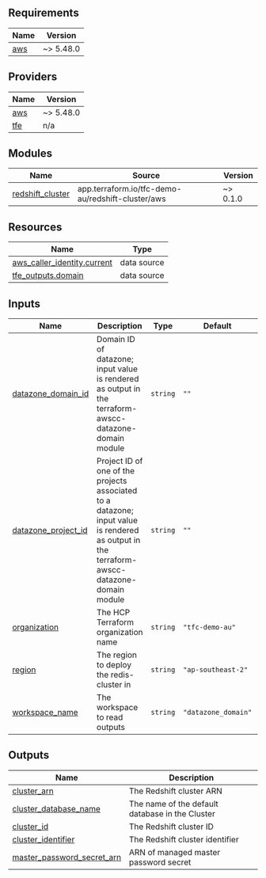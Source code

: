 ## Requirements

| Name | Version |
|------|---------|
| <a name="requirement_aws"></a> [aws](#requirement\_aws) | ~> 5.48.0 |

## Providers

| Name | Version |
|------|---------|
| <a name="provider_aws"></a> [aws](#provider\_aws) | ~> 5.48.0 |
| <a name="provider_tfe"></a> [tfe](#provider\_tfe) | n/a |

## Modules

| Name | Source | Version |
|------|--------|---------|
| <a name="module_redshift_cluster"></a> [redshift\_cluster](#module\_redshift\_cluster) | app.terraform.io/tfc-demo-au/redshift-cluster/aws | ~>  0.1.0 |

## Resources

| Name | Type |
|------|------|
| [aws_caller_identity.current](https://registry.terraform.io/providers/hashicorp/aws/latest/docs/data-sources/caller_identity) | data source |
| [tfe_outputs.domain](https://registry.terraform.io/providers/hashicorp/tfe/latest/docs/data-sources/outputs) | data source |

## Inputs

| Name | Description | Type | Default | Required |
|------|-------------|------|---------|:--------:|
| <a name="input_datazone_domain_id"></a> [datazone\_domain\_id](#input\_datazone\_domain\_id) | Domain ID of datazone; input value is rendered as output in the terraform-awscc-datazone-domain module | `string` | `""` | no |
| <a name="input_datazone_project_id"></a> [datazone\_project\_id](#input\_datazone\_project\_id) | Project ID of one of the projects associated to a datazone; input value is rendered as output in the terraform-awscc-datazone-domain module | `string` | `""` | no |
| <a name="input_organization"></a> [organization](#input\_organization) | The HCP Terraform organization name | `string` | `"tfc-demo-au"` | no |
| <a name="input_region"></a> [region](#input\_region) | The region to deploy the redis-cluster in | `string` | `"ap-southeast-2"` | no |
| <a name="input_workspace_name"></a> [workspace\_name](#input\_workspace\_name) | The workspace to read outputs | `string` | `"datazone_domain"` | no |

## Outputs

| Name | Description |
|------|-------------|
| <a name="output_cluster_arn"></a> [cluster\_arn](#output\_cluster\_arn) | The Redshift cluster ARN |
| <a name="output_cluster_database_name"></a> [cluster\_database\_name](#output\_cluster\_database\_name) | The name of the default database in the Cluster |
| <a name="output_cluster_id"></a> [cluster\_id](#output\_cluster\_id) | The Redshift cluster ID |
| <a name="output_cluster_identifier"></a> [cluster\_identifier](#output\_cluster\_identifier) | The Redshift cluster identifier |
| <a name="output_master_password_secret_arn"></a> [master\_password\_secret\_arn](#output\_master\_password\_secret\_arn) | ARN of managed master password secret |
